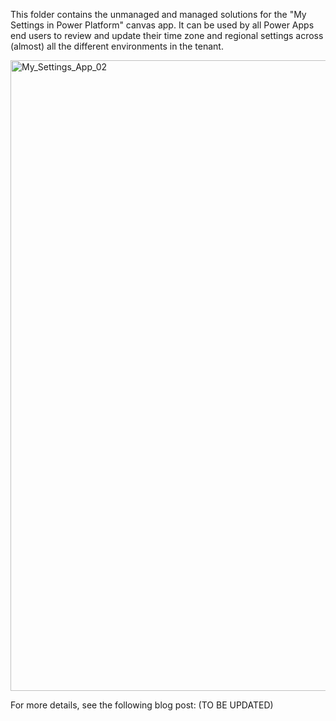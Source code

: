 This folder contains the unmanaged and managed solutions for the "My Settings in Power Platform" canvas app. It can be used by all Power Apps end users to review and update their time zone and regional settings across (almost) all the different environments in the tenant.

<img width="1009" alt="My_Settings_App_02" src="https://user-images.githubusercontent.com/10254155/225744505-8ad7edc6-18e6-48d8-98a4-5ad3ffdc4578.png">

For more details, see the following blog post: (TO BE UPDATED)
